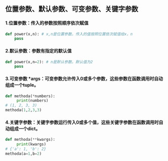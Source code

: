 ## 位置参数、默认参数、可变参数、关键字参数
#### 1.位置参数：传入的参数按照顺序依次赋值
```python
def power(x,n): # x,n是位置参数，传入的值按照位置依次赋值给x，n  
    pass
```
#### 2.默认参数：参数有指定的默认值
```python
def power(x,n=2): # n是默认参数，默认值为2  
    pass  
```
#### 3.可变参数 *args：可变参数允许传入0或多个参数，这些参数在函数调用时自动组成一个tuple。
```python
def methoda(*numbers):  
     print(numbers)  
# (1, 2, 3, 3)  
methoda(1,2,3,3)   
```

#### 4.关键字参数：关键字参数运行传入0或多个值，这些关键字参数在函数调用时自动组成一个dict。
```python
def methoda(**kwargs):
     print(kwargs)  
# {'a': 1, 'b': 2}  
methoda(a=1,b=2)  
```

